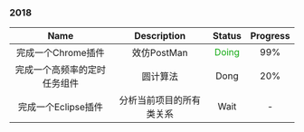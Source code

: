 

### 2018

Name|Description|Status|Progress
:-:|:-:|:-:|:-:
完成一个Chrome插件|效仿PostMan|<span style="color:#11aa11">Doing</span>|99%
完成一个高频率的定时任务组件|圆计算法|Dong|20%
完成一个Eclipse插件|分析当前项目的所有类关系|Wait|-


